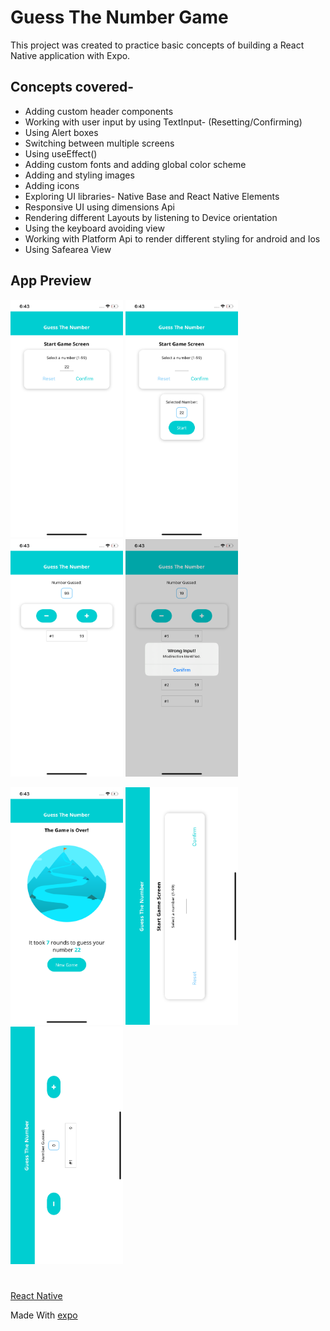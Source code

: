 # Guess The Number Game
This project was created to practice basic concepts of building a React Native application with Expo.
## Concepts covered-
* Adding custom header components
* Working with user input by using TextInput- (Resetting/Confirming)
* Using Alert boxes
* Switching between multiple screens
* Using useEffect()
* Adding custom fonts and adding global color scheme
* Adding and styling images
* Adding icons
* Exploring UI libraries- Native Base and React Native Elements
* Responsive UI using dimensions Api
* Rendering different Layouts by listening to Device orientation
* Using the keyboard avoiding view
* Working with Platform Api to render different styling for android and Ios
* Using Safearea View

## App Preview
<p>
<img width="180" height="380" src="https://github.com/karank07/guess-number-app/blob/master/preview/Screen1.png" >
<img  width="180" height="380" src="https://github.com/karank07/guess-number-app/blob/master/preview/Screen2.png">
<img  width="180" height="380" src="https://github.com/karank07/guess-number-app/blob/master/preview/Screen3.png">
<img  width="180" height="380" src="https://github.com/karank07/guess-number-app/blob/master/preview/Screen4.png">
</p>
<p>
<img  width="180" height="380" src="https://github.com/karank07/guess-number-app/blob/master/preview/Screen5.png">
<img  width="180" height="380" src="https://github.com/karank07/guess-number-app/blob/master/preview/Screen6.png">
<img  width="180" height="380" src="https://github.com/karank07/guess-number-app/blob/master/preview/Screen7.png">
</p>

#

[React Native](https://github.com/facebook/react-native)

Made With [expo](https://github.com/expo/expo)
